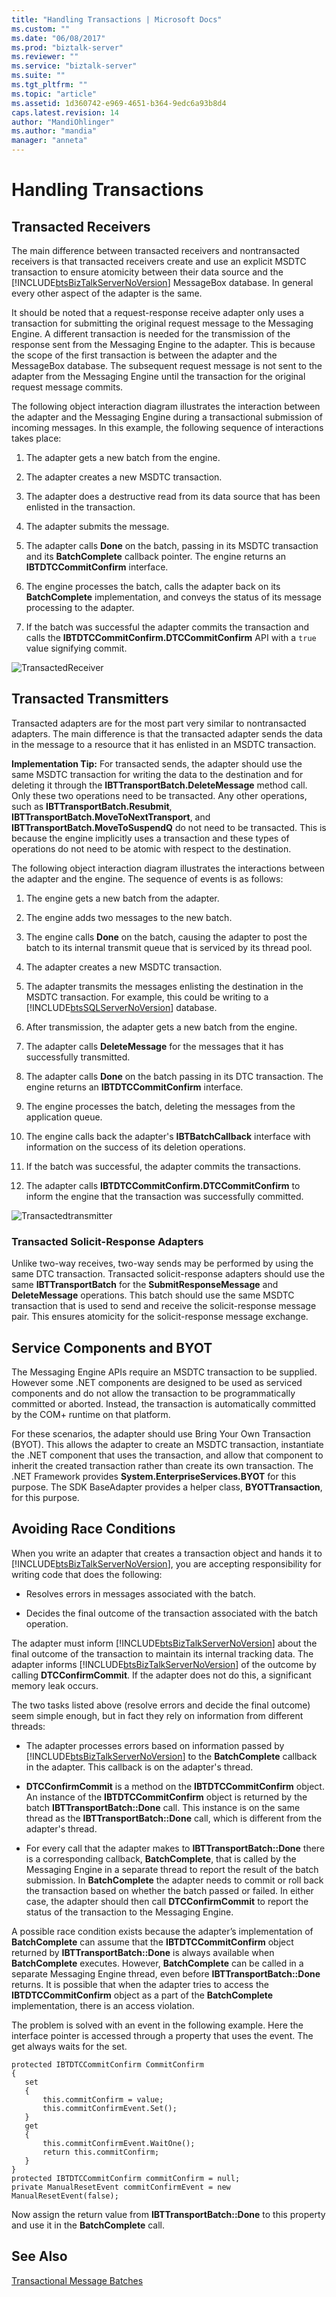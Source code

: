 ```yaml
---
title: "Handling Transactions | Microsoft Docs"
ms.custom: ""
ms.date: "06/08/2017"
ms.prod: "biztalk-server"
ms.reviewer: ""
ms.service: "biztalk-server"
ms.suite: ""
ms.tgt_pltfrm: ""
ms.topic: "article"
ms.assetid: 1d360742-e969-4651-b364-9edc6a93b8d4
caps.latest.revision: 14
author: "MandiOhlinger"
ms.author: "mandia"
manager: "anneta"
---
```

# Handling Transactions
## Transacted Receivers  
 The main difference between transacted receivers and nontransacted receivers is that transacted receivers create and use an explicit MSDTC transaction to ensure atomicity between their data source and the [!INCLUDE[btsBizTalkServerNoVersion](../includes/btsbiztalkservernoversion-md.md)] MessageBox database. In general every other aspect of the adapter is the same.  
  
 It should be noted that a request-response receive adapter only uses a transaction for submitting the original request message to the Messaging Engine. A different transaction is needed for the transmission of the response sent from the Messaging Engine to the adapter. This is because the scope of the first transaction is between the adapter and the MessageBox database. The subsequent request message is not sent to the adapter from the Messaging Engine until the transaction for the original request message commits.  
  
 The following object interaction diagram illustrates the interaction between the adapter and the Messaging Engine during a transactional submission of incoming messages. In this example, the following sequence of interactions takes place:  
  
1.  The adapter gets a new batch from the engine.  
  
2.  The adapter creates a new MSDTC transaction.  
  
3.  The adapter does a destructive read from its data source that has been enlisted in the transaction.  
  
4.  The adapter submits the message.  
  
5.  The adapter calls **Done** on the batch, passing in its MSDTC transaction and its **BatchComplete** callback pointer. The engine returns an **IBTDTCCommitConfirm** interface.  
  
6.  The engine processes the batch, calls the adapter back on its **BatchComplete** implementation, and conveys the status of its message processing to the adapter.  
  
7.  If the batch was successful the adapter commits the transaction and calls the **IBTDTCCommitConfirm.DTCCommitConfirm** API with a `true` value signifying commit.  
  
 ![](../core/media/transactedreceiver.gif "TransactedReceiver")  
  
## Transacted Transmitters  
 Transacted adapters are for the most part very similar to nontransacted adapters. The main difference is that the transacted adapter sends the data in the message to a resource that it has enlisted in an MSDTC transaction.  
  
 **Implementation Tip:** For transacted sends, the adapter should use the same MSDTC transaction for writing the data to the destination and for deleting it through the **IBTTransportBatch.DeleteMessage** method call. Only these two operations need to be transacted. Any other operations, such as **IBTTransportBatch.Resubmit**, **IBTTransportBatch.MoveToNextTransport**, and **IBTTransportBatch.MoveToSuspendQ** do not need to be transacted. This is because the engine implicitly uses a transaction and these types of operations do not need to be atomic with respect to the destination.  
  
 The following object interaction diagram illustrates the interactions between the adapter and the engine. The sequence of events is as follows:  
  
1.  The engine gets a new batch from the adapter.  
  
2.  The engine adds two messages to the new batch.  
  
3.  The engine calls **Done** on the batch, causing the adapter to post the batch to its internal transmit queue that is serviced by its thread pool.  
  
4.  The adapter creates a new MSDTC transaction.  
  
5.  The adapter transmits the messages enlisting the destination in the MSDTC transaction. For example, this could be writing to a [!INCLUDE[btsSQLServerNoVersion](../includes/btssqlservernoversion-md.md)] database.  
  
6.  After transmission, the adapter gets a new batch from the engine.  
  
7.  The adapter calls **DeleteMessage** for the messages that it has successfully transmitted.  
  
8.  The adapter calls **Done** on the batch passing in its DTC transaction. The engine returns an **IBTDTCCommitConfirm** interface.  
  
9. The engine processes the batch, deleting the messages from the application queue.  
  
10. The engine calls back the adapter's **IBTBatchCallback** interface with information on the success of its deletion operations.  
  
11. If the batch was successful, the adapter commits the transactions.  
  
12. The adapter calls **IBTDTCCommitConfirm.DTCCommitConfirm** to inform the engine that the transaction was successfully committed.  
  
 ![](../core/media/transactedtransmitter.gif "Transactedtransmitter")  
  
### Transacted Solicit-Response Adapters  
 Unlike two-way receives, two-way sends may be performed by using the same DTC transaction. Transacted solicit-response adapters should use the same **IBTTransportBatch** for the **SubmitResponseMessage** and **DeleteMessage** operations. This batch should use the same MSDTC transaction that is used to send and receive the solicit-response message pair. This ensures atomicity for the solicit-response message exchange.  
  
## Service Components and BYOT  
 The Messaging Engine APIs require an MSDTC transaction to be supplied. However some .NET components are designed to be used as serviced components and do not allow the transaction to be programmatically committed or aborted. Instead, the transaction is automatically committed by the COM+ runtime on that platform.  
  
 For these scenarios, the adapter should use Bring Your Own Transaction (BYOT). This allows the adapter to create an MSDTC transaction, instantiate the .NET component that uses the transaction, and allow that component to inherit the created transaction rather than create its own transaction. The .NET Framework provides **System.EnterpriseServices.BYOT** for this purpose. The SDK BaseAdapter provides a helper class, **BYOTTransaction**, for this purpose.  
  
## Avoiding Race Conditions  
 When you write an adapter that creates a transaction object and hands it to [!INCLUDE[btsBizTalkServerNoVersion](../includes/btsbiztalkservernoversion-md.md)], you are accepting responsibility for writing code that does the following:  
  
-   Resolves errors in messages associated with the batch.  
  
-   Decides the final outcome of the transaction associated with the batch operation.  
  
 The adapter must inform [!INCLUDE[btsBizTalkServerNoVersion](../includes/btsbiztalkservernoversion-md.md)] about the final outcome of the transaction to maintain its internal tracking data. The adapter informs [!INCLUDE[btsBizTalkServerNoVersion](../includes/btsbiztalkservernoversion-md.md)] of the outcome by calling **DTCConfirmCommit**. If the adapter does not do this, a significant memory leak occurs.  
  
 The two tasks listed above (resolve errors and decide the final outcome) seem simple enough, but in fact they rely on information from different threads:  
  
-   The adapter processes errors based on information passed by [!INCLUDE[btsBizTalkServerNoVersion](../includes/btsbiztalkservernoversion-md.md)] to the **BatchComplete** callback in the adapter. This callback is on the adapter's thread.  
  
-   **DTCConfirmCommit** is a method on the **IBTDTCCommitConfirm** object. An instance of the **IBTDTCCommitConfirm** object is returned by the batch **IBTTransportBatch::Done** call. This instance is on the same thread as the **IBTTransportBatch::Done** call, which is different from the adapter's thread.  
  
-   For every call that the adapter makes to **IBTTransportBatch::Done** there is a corresponding callback, **BatchComplete**, that is called by the Messaging Engine in a separate thread to report the result of the batch submission. In **BatchComplete** the adapter needs to commit or roll back the transaction based on whether the batch passed or failed. In either case, the adapter should then call **DTCConfirmCommit** to report the status of the transaction to the Messaging Engine.  
  
 A possible race condition exists because the adapter’s implementation of **BatchComplete** can assume that the **IBTDTCCommitConfirm** object returned by **IBTTransportBatch::Done** is always available when **BatchComplete** executes. However, **BatchComplete** can be called in a separate Messaging Engine thread, even before **IBTTransportBatch::Done** returns. It is possible that when the adapter tries to access the **IBTDTCCommitConfirm** object as a part of the **BatchComplete** implementation, there is an access violation.  
  
 The problem is solved with an event in the following example. Here the interface pointer is accessed through a property that uses the event. The get always waits for the set.  
  
```  
protected IBTDTCCommitConfirm CommitConfirm  
{  
   set  
   {  
       this.commitConfirm = value;  
       this.commitConfirmEvent.Set();  
   }  
   get  
   {  
       this.commitConfirmEvent.WaitOne();  
       return this.commitConfirm;  
   }  
}  
protected IBTDTCCommitConfirm commitConfirm = null;  
private ManualResetEvent commitConfirmEvent = new ManualResetEvent(false);  
```  
  
 Now assign the return value from **IBTTransportBatch::Done** to this property and use it in the **BatchComplete** call.  
  
## See Also  
 [Transactional Message Batches](../core/transactional-message-batches.md)
